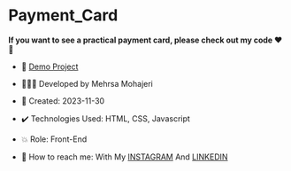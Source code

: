 # Payment_Card

**If you want to see a practical payment card, please check out my code ♥️👀**



- 🔗 [Demo Project](https://mehrsa-mohajeri-developer.github.io/Payment_Card/)
  
- 👩🏻‍💻 Developed by Mehrsa Mohajeri

- 📆 Created: 2023-11-30

- ✔️ Technologies Used: HTML, CSS, Javascript

- 💥 Role: Front-End

- 📲 How to reach me: With My [INSTAGRAM](https://www.instagram.com/mehrsa_mohajeri_developer) And [LINKEDIN](https://www.linkedin.com/in/mehrsa-mohajeri-developer)
  
